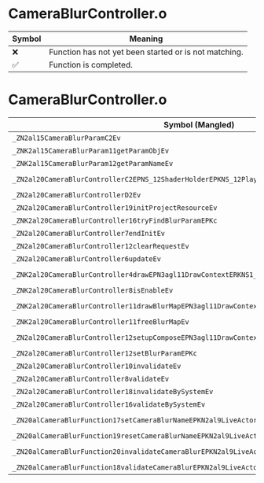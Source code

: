 # CameraBlurController.o
| Symbol | Meaning 
| ------------- | ------------- 
| :x: | Function has not yet been started or is not matching. 
| :white_check_mark: | Function is completed. 


# CameraBlurController.o
| Symbol (Mangled) | Symbol (Demangled) | Decompiled? |
| ------------- |  ------------- | ------------- |
| `_ZN2al15CameraBlurParamC2Ev` | `al::CameraBlurParam::CameraBlurParam(void)` | :white_check_mark: |
| `_ZNK2al15CameraBlurParam11getParamObjEv` | `al::CameraBlurParam::getParamObj(void)const` | :white_check_mark: |
| `_ZNK2al15CameraBlurParam12getParamNameEv` | `al::CameraBlurParam::getParamName(void)const` | :white_check_mark: |
| `_ZN2al20CameraBlurControllerC2EPNS_12ShaderHolderEPKNS_12PlayerHolderEPKNS_15SceneCameraInfoE` | `al::CameraBlurController::CameraBlurController(al::ShaderHolder *,al::PlayerHolder const*,al::SceneCameraInfo const*)` | :white_check_mark: |
| `_ZN2al20CameraBlurControllerD2Ev` | `al::CameraBlurController::~CameraBlurController()` | :white_check_mark: |
| `_ZN2al20CameraBlurController19initProjectResourceEv` | `al::CameraBlurController::initProjectResource(void)` | :white_check_mark: |
| `_ZNK2al20CameraBlurController16tryFindBlurParamEPKc` | `al::CameraBlurController::tryFindBlurParam(char const*)const` | :white_check_mark: |
| `_ZN2al20CameraBlurController7endInitEv` | `al::CameraBlurController::endInit(void)` | :white_check_mark: |
| `_ZN2al20CameraBlurController12clearRequestEv` | `al::CameraBlurController::clearRequest(void)` | :white_check_mark: |
| `_ZN2al20CameraBlurController6updateEv` | `al::CameraBlurController::update(void)` | :white_check_mark: |
| `_ZNK2al20CameraBlurController4drawEPN3agl11DrawContextERKNS1_12RenderBufferE` | `al::CameraBlurController::draw(agl::DrawContext *,agl::RenderBuffer const&)const` | :white_check_mark: |
| `_ZNK2al20CameraBlurController8isEnableEv` | `al::CameraBlurController::isEnable(void)const` | :white_check_mark: |
| `_ZNK2al20CameraBlurController11drawBlurMapEPN3agl11DrawContextERKNS1_11TextureDataE` | `al::CameraBlurController::drawBlurMap(agl::DrawContext *,agl::TextureData const&)const` | :white_check_mark: |
| `_ZNK2al20CameraBlurController11freeBlurMapEv` | `al::CameraBlurController::freeBlurMap(void)const` | :white_check_mark: |
| `_ZN2al20CameraBlurController12setupComposeEPN3agl11DrawContextEPKNS1_13ShaderProgramE` | `al::CameraBlurController::setupCompose(agl::DrawContext *,agl::ShaderProgram const*)` | :white_check_mark: |
| `_ZN2al20CameraBlurController12setBlurParamEPKc` | `al::CameraBlurController::setBlurParam(char const*)` | :white_check_mark: |
| `_ZN2al20CameraBlurController10invalidateEv` | `al::CameraBlurController::invalidate(void)` | :white_check_mark: |
| `_ZN2al20CameraBlurController8validateEv` | `al::CameraBlurController::validate(void)` | :white_check_mark: |
| `_ZN2al20CameraBlurController18invalidateBySystemEv` | `al::CameraBlurController::invalidateBySystem(void)` | :white_check_mark: |
| `_ZN2al20CameraBlurController16validateBySystemEv` | `al::CameraBlurController::validateBySystem(void)` | :white_check_mark: |
| `_ZN20alCameraBlurFunction17setCameraBlurNameEPKN2al9LiveActorEPKc` | `alCameraBlurFunction::setCameraBlurName(al::LiveActor const*,char const*)` | :white_check_mark: |
| `_ZN20alCameraBlurFunction19resetCameraBlurNameEPKN2al9LiveActorE` | `alCameraBlurFunction::resetCameraBlurName(al::LiveActor const*)` | :white_check_mark: |
| `_ZN20alCameraBlurFunction20invalidateCameraBlurEPKN2al9LiveActorE` | `alCameraBlurFunction::invalidateCameraBlur(al::LiveActor const*)` | :white_check_mark: |
| `_ZN20alCameraBlurFunction18validateCameraBlurEPKN2al9LiveActorE` | `alCameraBlurFunction::validateCameraBlur(al::LiveActor const*)` | :white_check_mark: |

